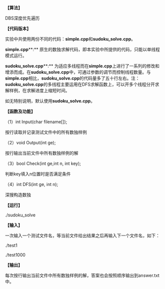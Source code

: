 **【算法】**

DBS深度优先遍历

**【代码版本】**

实验中共使用两份不同的代码：**simple.cpp**和**sudoku_solve.cpp**。

**simple.cpp****:** 原生的数独求解代码，即本实验中所提供的代码，只能以单线程模式运行。

**sudoku_solve.cpp****:** 为适应多线程而在**simple.cpp**上进行了一系列的修改和增添而成。在**sudoku_solve.cpp**中，可通过参数的调节而控制线程数量。与**simple.cpp**相比，**sudoku_solve.cpp**的代码量多了五十行左右。注：**sudoku_solve.cpp**的多线程主要运用在DFS求解函数上，可以开多个线程分开求解样例，在求解进度上缩短时间。

如无特别说明，默认使用**sudoku_solve.cpp**。

**【函数及功能】**

（1）int Input(char filename[]);

按行读取并记录测试文件中的所有数独样例

（2）void Output(int ge);

按行输出当前文件中所有数独样例的解

（3）bool Check(int ge,int n, int key);

判断key填入n位置时是否满足条件

（4）int DFS(int ge, int n);

深搜构造数独

**【运行】**

./sudoku_solve

**【输入】**

一次输入一个测试文件名，等当前文件给出结果之后再输入下一个文件名，如下：

./test1

./test1000

**【输出】**

每次按行输出当前文件中所有数独样例的解，答案也会按照顺序输出到answer.txt中。